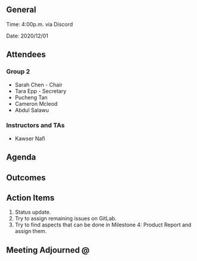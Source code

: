 ## General

Time: 4:00p.m. via Discord

Date: 2020/12/01

## Attendees
### Group 2
* Sarah Chen - Chair
* Tara Epp - Secretary
* Pucheng Tan
* Cameron Mcleod
* Abdul Salawu

### Instructors and TAs
* Kawser Nafi

## Agenda

## Outcomes

## Action Items
1. Status update.
2. Try to assign remaining issues on GitLab.
3. Try to find aspects that can be done in Milestone 4: Product Report and assign them.

## Meeting Adjourned @